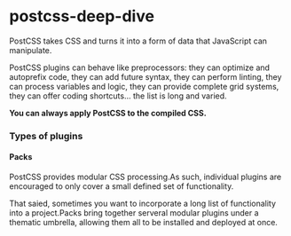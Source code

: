 # postcss-deep-dive

PostCSS takes CSS and turns it into a form of data that JavaScript can manipulate.

PostCSS plugins can behave like preprocessors: they can optimize and autoprefix code, they can add future syntax, they can perform linting, they can process variables and logic, they can provide complete grid systems, they can offer coding shortcuts… the list is long and varied.

**You can always apply PostCSS to the compiled CSS.**

### Types of plugins

#### Packs

PostCSS provides modular CSS processing.As such, individual plugins are encouraged to only cover a small defined set of functionality.

That saied, sometimes you want to incorporate a long list of functionality into a project.Packs bring together serveral modular plugins under a thematic umbrella, allowing them all to be installed and deployed at once.

